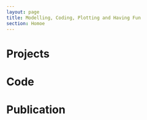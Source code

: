 ```yaml
---
layout: page 
title: Modelling, Coding, Plotting and Having Fun 
section: Homoe
---
```


<a name='project'></a>
# Projects #
# Code #
# Publication #

